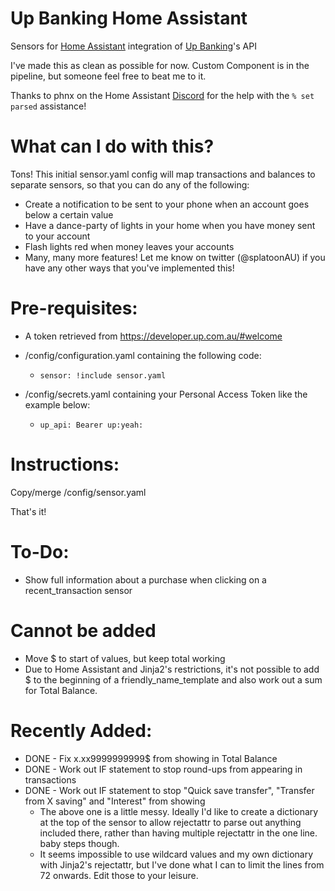 # Up Banking Home Assistant
Sensors for [Home Assistant](https://www.home-assistant.io/) integration of [Up Banking](https://up.com.au/)'s API

I've made this as clean as possible for now. Custom Component is in the pipeline, but someone feel free to beat me to it.

Thanks to phnx on the Home Assistant [Discord](https://discord.gg/c5DvZ4e) for the help with the `% set parsed` assistance!

# What can I do with this?

Tons! This initial sensor.yaml config will map transactions and balances to separate sensors, so that you can do any of the following:

- Create a notification to be sent to your phone when an account goes below a certain value
- Have a dance-party of lights in your home when you have money sent to your account
- Flash lights red when money leaves your accounts
- Many, many more features! Let me know on twitter (@splatoonAU) if you have any other ways that you've implemented this!

# Pre-requisites:

- A token retrieved from https://developer.up.com.au/#welcome

- /config/configuration.yaml containing the following code:

  - `sensor: !include sensor.yaml`

- /config/secrets.yaml containing your Personal Access Token like the example below:

  - `up_api: Bearer up:yeah:`

# Instructions:

Copy/merge /config/sensor.yaml

That's it!

# To-Do:

- Show full information about a purchase when clicking on a recent_transaction sensor

# Cannot be added

- Move $ to start of values, but keep total working
 - Due to Home Assistant and Jinja2's restrictions, it's not possible to add $ to the beginning of a friendly_name_template and also work out a sum for Total Balance.

# Recently Added:

- DONE - Fix x.xx9999999999$ from showing in Total Balance
- DONE - Work out IF statement to stop round-ups from appearing in transactions
- DONE - Work out IF statement to stop "Quick save transfer", "Transfer from X saving" and "Interest" from showing
  - The above one is a little messy. Ideally I'd like to create a dictionary at the top of the sensor to allow rejectattr to parse out anything included there, rather than having multiple rejectattr in the one line. baby steps though.
  -  It seems impossible to use wildcard values and my own dictionary with Jinja2's rejectattr, but I've done what I can to limit the lines from 72 onwards. Edit those to your leisure.
